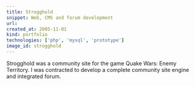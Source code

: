 ```yaml
---
title: Strogghold
snippet: Web, CMS and forum development
url: 
created_at: 2005-11-01
kind: portfolio
technologies: ['php', 'mysql', 'prototype']
image_id: strogghold
---
```


Strogghold was a community site for the game Quake Wars: Enemy Territory. I was contracted to develop a complete community site engine and integrated forum.
